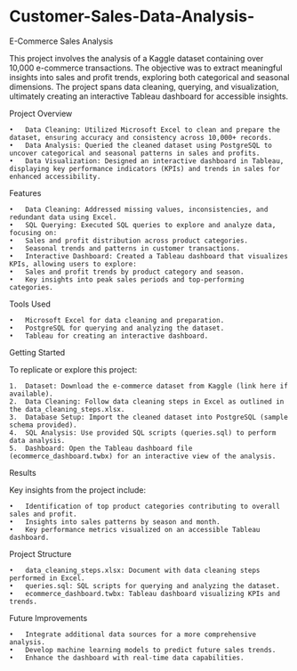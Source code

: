 # Customer-Sales-Data-Analysis-
E-Commerce Sales Analysis

This project involves the analysis of a Kaggle dataset containing over 10,000 e-commerce transactions. The objective was to extract meaningful insights into sales and profit trends, exploring both categorical and seasonal dimensions. The project spans data cleaning, querying, and visualization, ultimately creating an interactive Tableau dashboard for accessible insights.

Project Overview

	•	Data Cleaning: Utilized Microsoft Excel to clean and prepare the dataset, ensuring accuracy and consistency across 10,000+ records.
	•	Data Analysis: Queried the cleaned dataset using PostgreSQL to uncover categorical and seasonal patterns in sales and profits.
	•	Data Visualization: Designed an interactive dashboard in Tableau, displaying key performance indicators (KPIs) and trends in sales for enhanced accessibility.

Features

	•	Data Cleaning: Addressed missing values, inconsistencies, and redundant data using Excel.
	•	SQL Querying: Executed SQL queries to explore and analyze data, focusing on:
	•	Sales and profit distribution across product categories.
	•	Seasonal trends and patterns in customer transactions.
	•	Interactive Dashboard: Created a Tableau dashboard that visualizes KPIs, allowing users to explore:
	•	Sales and profit trends by product category and season.
	•	Key insights into peak sales periods and top-performing categories.

Tools Used

	•	Microsoft Excel for data cleaning and preparation.
	•	PostgreSQL for querying and analyzing the dataset.
	•	Tableau for creating an interactive dashboard.

Getting Started

To replicate or explore this project:

	1.	Dataset: Download the e-commerce dataset from Kaggle (link here if available).
	2.	Data Cleaning: Follow data cleaning steps in Excel as outlined in the data_cleaning_steps.xlsx.
	3.	Database Setup: Import the cleaned dataset into PostgreSQL (sample schema provided).
	4.	SQL Analysis: Use provided SQL scripts (queries.sql) to perform data analysis.
	5.	Dashboard: Open the Tableau dashboard file (ecommerce_dashboard.twbx) for an interactive view of the analysis.

Results

Key insights from the project include:

	•	Identification of top product categories contributing to overall sales and profit.
	•	Insights into sales patterns by season and month.
	•	Key performance metrics visualized on an accessible Tableau dashboard.

Project Structure

	•	data_cleaning_steps.xlsx: Document with data cleaning steps performed in Excel.
	•	queries.sql: SQL scripts for querying and analyzing the dataset.
	•	ecommerce_dashboard.twbx: Tableau dashboard visualizing KPIs and trends.

Future Improvements

	•	Integrate additional data sources for a more comprehensive analysis.
	•	Develop machine learning models to predict future sales trends.
	•	Enhance the dashboard with real-time data capabilities.

